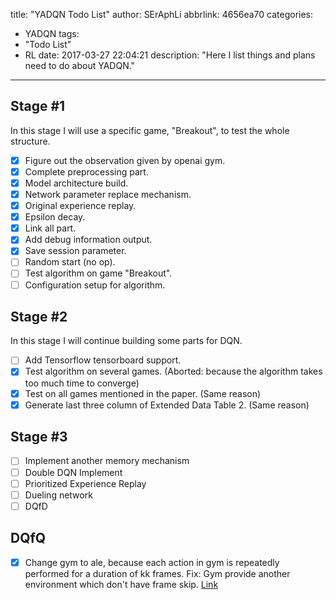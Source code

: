 title: "YADQN Todo List"
author: SErAphLi
abbrlink: 4656ea70
categories:
  - YADQN
tags:
  - "Todo List"
  - RL
date: 2017-03-27 22:04:21
description: "Here I list things and plans need to do about YADQN."
---

## Stage #1

In this stage I will use a specific game, "Breakout", to test the whole structure. 

- [x] Figure out the observation given by openai gym.
- [x] Complete preprocessing part.
- [x] Model architecture build.
- [x] Network parameter replace mechanism.
- [x] Original experience replay.
- [x] Epsilon decay.
- [x] Link all part.
- [x] Add debug information output.
- [x] Save session parameter.
- [ ] Random start (no op).
- [ ] Test algorithm on game "Breakout".
- [ ] Configuration setup for algorithm.

## Stage #2

In this stage I will continue building some parts for DQN.

- [ ] Add Tensorflow tensorboard support.
- [x] Test algorithm on several games. (Aborted: because the algorithm takes too much time to converge)
- [x] Test on all games mentioned in the paper. (Same reason)
- [x] Generate last three column of Extended Data Table 2. (Same reason)

## Stage #3

- [ ] Implement another memory mechanism
- [ ] Double DQN Implement
- [ ] Prioritized Experience Replay
- [ ] Dueling network
- [ ] DQfD

## DQfQ

- [x] Change gym to ale, because each action in gym is repeatedly performed for a duration of kk frames. Fix: Gym provide another environment which don't have frame skip. [Link][1]

[1]: https://github.com/openai/gym/blob/master/gym/envs/__init__.py#L344-L350
